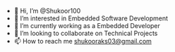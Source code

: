 - 👋 Hi, I’m @Shukoor100
- 👀 I’m interested in Embedded Software Development
- 🌱 I’m currently working as a Embedded Developer
- 💞️ I’m looking to collaborate on Technical Projects
- 📫 How to reach me shukooraks03@gmail.com

<!---
Shukoor100/Shukoor100 is a ✨ special ✨ repository because its `README.md` (this file) appears on your GitHub profile.
You can click the Preview link to take a look at your changes.
--->

